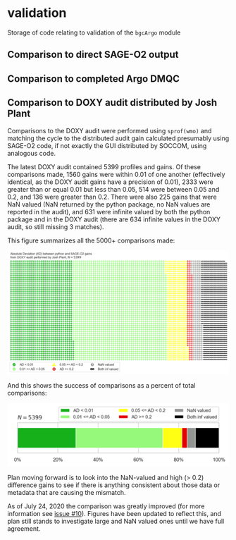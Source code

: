 # validation

Storage of code relating to validation of the `bgcArgo` module

## Comparison to direct SAGE-O2 output

## Comparison to completed Argo DMQC

## Comparison to DOXY audit distributed by Josh Plant

Comparisons to the DOXY audit were performed using `sprof(wmo)` and matching
the cycle to the distributed audit gain calculated presumably using SAGE-O2
code, if not exactly the GUI distributed by SOCCOM, using analogous code.

The latest DOXY audit contained 5399 profiles and gains. Of these comparisons
made, 1560 gains were within 0.01 of one another (effectively identical, as
the DOXY audit gains have a precision of 0.01), 2333 were greater than or
equal 0.01 but less than 0.05, 514 were between 0.05 and 0.2, and 136 were
greater than 0.2. There were also 225 gains that were NaN valued (NaN returned
by the python package, no NaN values are reported in the audit), and 631 were
infinite valued by both the python package and in the DOXY audit (there are 
634 infinite values in the DOXY audit, so still missing 3 matches).

This figure summarizes all the 5000+ comparisons made:

![All comparisons](https://raw.githubusercontent.com/ArgoCanada/BGC-QC/master/figures/doxy_audit/DOXY_audit_comparison_waffle_20200725.png)

And this shows the success of comparisons as a percent of total comparisons:

![Percent of comparison](https://raw.githubusercontent.com/ArgoCanada/BGC-QC/master/figures/doxy_audit/DOXY_audit_comparison_breakdown_20200725.png)

Plan moving forward is to look into the NaN-valued and high (> 0.2) difference
gains to see if there is anything consistent about those data or metadata
that are causing the mismatch.

As of July 24, 2020 the comparison was greatly improved (for more information
see [issue #10](https://github.com/ArgoCanada/BGC-QC/issues/10)). Figures have
been updated to reflect this, and plan still stands to investigate large and
NaN valued ones until we have full agreement.
